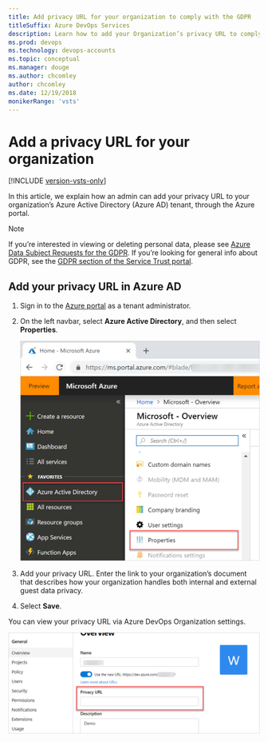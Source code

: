 ```yaml
---
title: Add privacy URL for your organization to comply with the GDPR
titleSuffix: Azure DevOps Services
description: Learn how to add your Organization’s privacy URL to comply with the General Data Protection Regulation (GDPR)
ms.prod: devops
ms.technology: devops-accounts
ms.topic: conceptual
ms.manager: douge
ms.author: chcomley
author: chcomley
ms.date: 12/19/2018
monikerRange: 'vsts'
---
```


# Add a privacy URL for your organization

[!INCLUDE [version-vsts-only](../../_shared/version-vsts-only.md)]

In this article, we explain how an admin can add your privacy URL to your organization’s Azure Active Directory (Azure AD) tenant, through the Azure portal.

> [!NOTE]
> If you’re interested in viewing or deleting personal data, please see [Azure Data Subject Requests for the GDPR](https://docs.microsoft.com/en-us/microsoft-365/compliance/gdpr-dsr-azure). If you’re looking for general info about GDPR, see the [GDPR section of the Service Trust portal](https://servicetrust.microsoft.com/ViewPage/GDPRGetStarted).

## Add your privacy URL in Azure AD

1. Sign in to the [Azure portal](https://portal.azure.com) as a tenant administrator.
2. On the left navbar, select **Azure Active Directory**, and then select **Properties**.

   ![Screen shot of Azure portal, Azure Active Directory, Properties](_img/add-privacy-url/azure-active-directory-properties.png)

3. Add your privacy URL. Enter the link to your organization’s document that describes how your organization handles both internal and external guest data privacy.
4. Select **Save**.

You can view your privacy URL via Azure DevOps Organization settings.

![Screenshot showing where you can view your privacy URL](_img/add-privacy-url/privacy-url-in-organization-settings.png)

